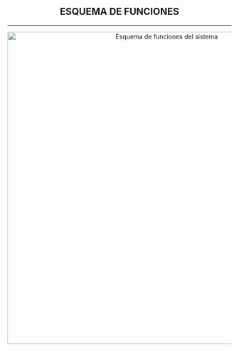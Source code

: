<h2 align="center">ESQUEMA DE FUNCIONES </h2>

---

<p align="center">
  <img src="https://github.com/user-attachments/assets/ae020659-a13d-4167-84e2-18af81cb0e17" alt="Esquema de funciones del sistema" width="700"/>
</p>
